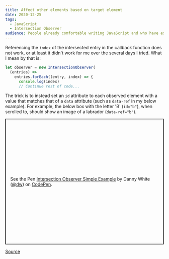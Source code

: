 ```yaml
---
title: Affect other elements based on target element
date: 2020-12-25
tags:
  - JavaScript
  - Intersection Observer
audience: People already comfortable writing JavaScript and who have experience using the Intersection Observer API.
---
```


Referencing the `index` of the intersected entry in the callback function does not work, or at least it didn't work for me over the several days I tried. What I mean by that is:

```js
let observer = new IntersectionObserver(
  (entries) =>
    entries.forEach((entry, index) => {
      console.log(index)
      // Continue rest of code...
```

The trick is to instead set an `id` attribute to each observed element with a value that matches that of a `data` attribute (such as `data-ref` in my below example). For example, the below box with the letter 'B' (`id="b"`), when scrolled to, should show an image of a labrador (`data-ref="b"`).

<p class="codepen" data-height="400" data-theme-id="light" data-default-tab="js,result" data-user="dw" data-slug-hash="NWRjwaP" style="height: 400px; box-sizing: border-box; display: flex; align-items: center; justify-content: center; border: 2px solid; margin: 1em 0; padding: 1em;" data-pen-title="Intersection Observer Simple Example">
  <span>See the Pen <a href="https://codepen.io/dw/pen/NWRjwaP">
  Intersection Observer Simple Example</a> by Danny White (<a href="https://codepen.io/dw">@dw</a>)
  on <a href="https://codepen.io">CodePen</a>.</span>
</p>
<script async src="https://cpwebassets.codepen.io/assets/embed/ei.js"></script>

[Source](https://codepen.io/mishunov/pen/VyJred)

